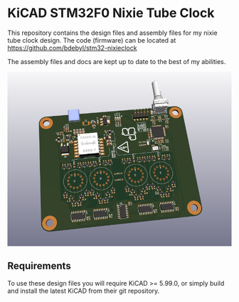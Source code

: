# KiCAD STM32F0 Nixie Tube Clock

This repository contains the design files and assembly files for my nixie tube
clock design. The code (firmware) can be located at
<https://github.com/bdebyl/stm32-nixieclock>

The assembly files and docs are kept up to date to the best of my abilities.

![Nixie tube clock](img/nixieclock.png)

## Requirements

To use these design files you will require KiCAD >= 5.99.0, or simply build and
install the latest KiCAD from their git repository.
